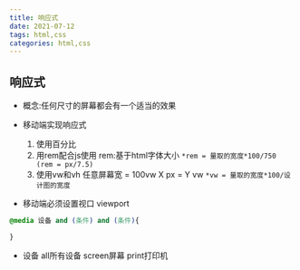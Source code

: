 ```yaml
---
title: 响应式
date: 2021-07-12
tags: html,css
categories: html,css
---
```


## 响应式
- 概念:任何尺寸的屏幕都会有一个适当的效果
- 移动端实现响应式
    1. 使用百分比
    2. 用rem配合js使用
        rem:基于html字体大小
        `*rem = 量取的宽度*100/750     (rem = px/7.5)`
    3. 使用vw和vh
        任意屏幕宽 = 100vw
        X px = Y vw
        `*vw = 量取的宽度*100/设计图的宽度`

- 移动端必须设置视口
    viewport
``` css
@media 设备 and (条件) and (条件){

}
```
- 设备 all所有设备  screen屏幕  print打印机